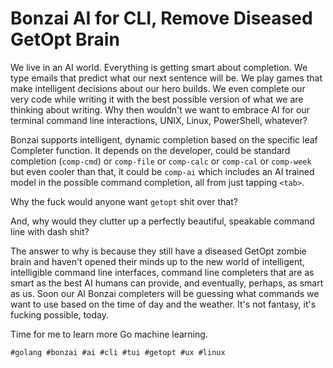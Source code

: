 # Bonzai AI for CLI, Remove Diseased GetOpt Brain

We live in an AI world. Everything is getting smart about completion. We
type emails that predict what our next sentence will be. We play games
that make intelligent decisions about our hero builds. We even complete
our very code while writing it with the best possible version of what we
are thinking about writing. Why then wouldn't we want to embrace AI for
our terminal command line interactions, UNIX, Linux, PowerShell,
whatever?

Bonzai supports intelligent, dynamic completion based on the specific
leaf Completer function. It depends on the developer, could be standard
completion (`comp-cmd`) or `comp-file` or `comp-calc` or `comp-cal` or
`comp-week` but even cooler than that, it could be `comp-ai` which
includes an AI trained model in the possible command completion, all
from just tapping `<tab>`.

Why the fuck would anyone want `getopt` shit over that?

And, why would they clutter up a perfectly beautiful, speakable command
line with dash shit?

The answer to why is because they still have a diseased GetOpt zombie
brain and haven't opened their minds up to the new world of intelligent,
intelligible command line interfaces, command line completers that are
as smart as the best AI humans can provide, and eventually, perhaps, as
smart as us. Soon our AI Bonzai completers will be guessing what
commands we want to use based on the time of day and the weather. It's
not fantasy, it's fucking possible, today.

Time for me to learn more Go machine learning.

    #golang #bonzai #ai #cli #tui #getopt #ux #linux
